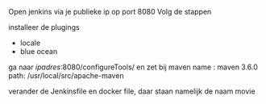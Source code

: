 Open jenkins via je publieke ip op port 8080
Volg de stappen

installeer de plugings
- locale
- blue ocean 

ga naar *ipadres*:8080/configureTools/
en zet bij maven 
name : maven 3.6.0
path: /usr/local/src/apache-maven

verander de Jenkinsfile en docker file, daar staan namelijk de naam movie